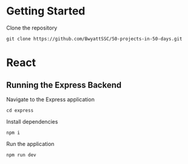 # Getting Started

Clone the repository

```shell
git clone https://github.com/BwyattSSC/50-projects-in-50-days.git
```

# React

## Running the Express Backend

Navigate to the Express application

```shell
cd express
```

Install dependencies

```shell
npm i
```

Run the application

```shell
npm run dev
```
